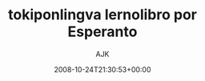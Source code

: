 ---
title: 'tokiponlingva lernolibro por Esperanto'
posts: 2
hash: 'JBH8Eknt'
author: 'AJK'
date: 2008-10-24T21:30:53+00:00
sources:
  - https://tokipona.yahoogroups.narkive.com/JBH8Eknt
---